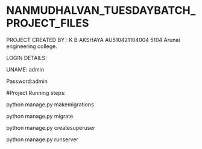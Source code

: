 # NANMUDHALVAN_TUESDAYBATCH_PROJECT_FILES

PROJECT CREATED BY : K B AKSHAYA 
AU510421104004
5104 Arunai engineering college.
                    



LOGIN DETAILS:


UNAME: admin


Password:admin




#Project Running steps:

python manage.py makemigrations

python manage.py migrate

python manage.py createsuperuser

python manage.py runserver
